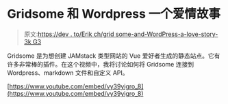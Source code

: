 # Gridsome 和 Wordpress 一个爱情故事

> 原文:[https://dev . to/Erik ch/grid some-and-WordPress-a-love-story-3k G3](https://dev.to/erikch/gridsome-and-wordpress-a-love-story-3kg3)

Gridsome 是为想创建 JAMstack 类型网站的 Vue 爱好者生成的静态站点。它有许多非常棒的插件。在这个视频中，我将讨论如何将 Gridsome 连接到 Wordpress、markdown 文件和自定义 API。

[https://www.youtube.com/embed/vy39yigro_8](https://www.youtube.com/embed/vy39yigro_8)